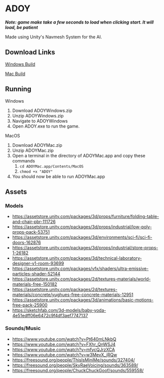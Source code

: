 # ADOY

***Note: game make take a few seconds to load when clicking start. It will load, be patient***

Made using Unity's Navmesh System for the AI.

## Download Links

[Windows Build](https://drive.google.com/file/d/1j6Uv8dwYO-FzfvAZFKC4gavoRtG3IyY4/view?usp=sharing)

[Mac Build](https://drive.google.com/file/d/1KZLT0uqUw0G421zL9pO5DwgQK5hxSpyA/view?usp=sharing)

## Running

Windows

1. Download ADOYWindows.zip
2. Unzip ADOYWindows.zip
3. Navigate to ADOYWindows
4. Open ADOY.exe to run the game.

MacOS

1. Download ADOYMac.zip
2. Unzip ADOYMac.zip
3. Open a terminal in the directory of ADOYMac.app and copy these commands
    1. `cd ADOYMac.app/Contents/MacOS`
    2. `chmod +x "ADOY"`
4. You should now be able to run ADOYMac.app

## Assets

### Models
- https://assetstore.unity.com/packages/3d/props/furniture/folding-table-and-chair-pbr-111726
- https://assetstore.unity.com/packages/3d/props/industrial/low-poly-props-pack-53751
- https://assetstore.unity.com/packages/3d/environments/sci-fi/sci-fi-doors-162876
- https://assetstore.unity.com/packages/3d/props/industrial/store-props-1-26182
- https://assetstore.unity.com/packages/3d/technical-laboratory-designer-v1-room-93699
- https://assetstore.unity.com/packages/vfx/shaders/ultra-emissive-particles-shader-52144
- https://assetstore.unity.com/packages/2d/textures-materials/world-materials-free-150182
- https://assetstore.unity.com/packages/2d/textures-materials/concrete/yughues-free-concrete-materials-12951
- https://assetstore.unity.com/packages/3d/animations/basic-motions-free-pack-25900
- https://sketchfab.com/3d-models/baby-yoda-4e51edff06e6472c9f4df3aef7747137

### Sounds/Music
- https://www.youtube.com/watch?v=Pt640mLNkbQ
- https://www.youtube.com/watch?v=FXhr_QnWSJ4
- https://www.youtube.com/watch?v=mfycQJrzXCA
- https://www.youtube.com/watch?v=w3MevX_jRQw
- https://freesound.org/people/ThisIsMiniMe/sounds/327404/
- https://freesound.org/people/SkyRaeVoicing/sounds/363589/
- https://freesound.org/people/ChuckChuckGoof/sounds/559558/
